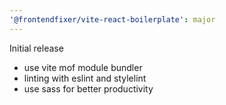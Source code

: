```yaml
---
'@frontendfixer/vite-react-boilerplate': major
---
```


Initial release

- use vite mof module bundler
- linting with eslint and stylelint
- use sass for better productivity
